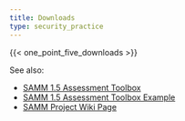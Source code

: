 ```yaml
---
title: Downloads
type: security_practice
---
```

{{< one_point_five_downloads >}}

See also:

- [SAMM 1.5 Assessment Toolbox](https://github.com/OWASP/samm/blob/master/v1.5/Final/SAMM_Assessment_Toolbox_v1.5_FINAL.xlsx)
- [SAMM 1.5 Assessment Toolbox Example](https://github.com/OWASP/samm/blob/master/v1.5/Final/SAMM_Assessment_Toolbox_v1.5-Example_FINAL.xlsx)
- [SAMM Project Wiki Page](https://www.owasp.org/index.php/OWASP_SAMM_Project)